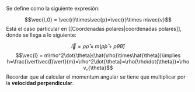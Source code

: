 
Se define como la siguiente expresión: 

$$\vec{l_0} = \vec{r}\times\vec{p}=\vec{r}\times m\vec{v}$$ 
Está el caso partícular en [[Coordenadas polares|coordenadas polares]], donde se llega a lo siguiente: 

$$\vec{l}=\rho\hat{\rho}\times m(\dot{\rho}\hat{\rho}+\rho\dot{\theta}\hat{\theta})$$ $$\vec{l} = m\rho^2\dot{\theta}(\hat{\rho}\times\hat{\theta})\implies h=\frac{\vert\vec{l}\vert}{m}=\rho^2\dot{\theta}=\rho(\rho\dot{\theta})=\rho v_{\theta}$$ 
Recordar que al calcular el momentum angular se tiene que multiplicar por la **velocidad perpendicular**. 